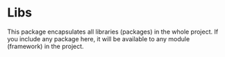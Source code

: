 # Libs

This package encapsulates all libraries (packages) in the whole project.
If you include any package here, it will be available to any module (framework) in the project.
